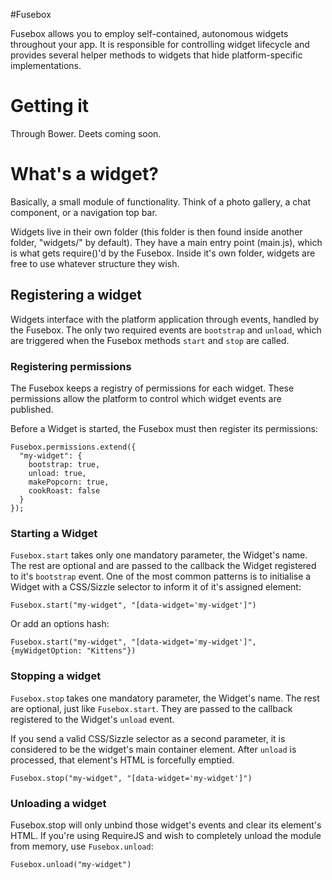 #Fusebox

Fusebox allows you to employ self-contained, autonomous widgets throughout your app. It is responsible for controlling widget lifecycle and provides several helper methods to widgets that hide platform-specific implementations.

# Getting it
Through Bower. Deets coming soon.

# What's a widget?
Basically, a small module of functionality. Think of a photo gallery, a chat component, or a navigation top bar.

Widgets live in their own folder (this folder is then found inside another folder, "widgets/" by default). They have a main entry point (main.js), which is what gets require()'d by the Fusebox. Inside it's own folder, widgets are free to use whatever structure they wish.

## Registering a widget
Widgets interface with the platform application through events, handled by the Fusebox. The only two required events are ```bootstrap``` and ```unload```, which are triggered when the Fusebox methods ```start``` and ```stop``` are called.

### Registering permissions
The Fusebox keeps a registry of permissions for each widget. These permissions allow the platform to control which widget events are published.

Before a Widget is started, the Fusebox must then register its permissions:
```
Fusebox.permissions.extend({
  "my-widget": {
    bootstrap: true,
    unload: true,
    makePopcorn: true,
    cookRoast: false
  }
});
```

### Starting a Widget
```Fusebox.start``` takes only one mandatory parameter, the Widget's name. The rest are optional and are passed to the callback the Widget registered to it's ```bootstrap``` event.
One of the most common patterns is to initialise a Widget with a CSS/Sizzle selector to inform it of it's assigned element:
```
Fusebox.start("my-widget", "[data-widget='my-widget']")
```
Or add an options hash:
```
Fusebox.start("my-widget", "[data-widget='my-widget']", {myWidgetOption: "Kittens"})
```

### Stopping a widget
```Fusebox.stop``` takes one mandatory parameter, the Widget's name. The rest are optional, just like ```Fusebox.start```. They are passed to the callback registered to the Widget's ```unload``` event.

If you send a valid CSS/Sizzle selector as a second parameter, it is considered to be the widget's main container element. After ```unload``` is processed, that element's HTML is forcefully emptied.

```
Fusebox.stop("my-widget", "[data-widget='my-widget']")
```

### Unloading a widget
Fusebox.stop will only unbind those widget's events and clear its element's HTML. If you're using RequireJS and wish to completely unload the module from memory, use ```Fusebox.unload```:

```
Fusebox.unload("my-widget")
```
